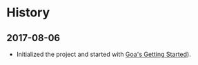 # History

## 2017-08-06

- Initialized the project and started with [Goa's Getting Started](https://goa.design/learn/guide/)).
